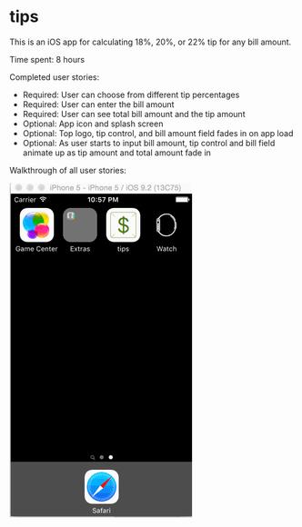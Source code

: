 # tips

This is an iOS app for calculating 18%, 20%, or 22% tip for any bill amount.

Time spent: 8 hours

Completed user stories:
- Required: User can choose from different tip percentages
- Required: User can enter the bill amount
- Required: User can see  total bill amount and the tip amount
- Optional: App icon and splash screen
- Optional: Top logo, tip control, and bill amount field fades in on app load
- Optional: As user starts to input bill amount, tip control and bill field animate up as tip amount and total amount fade in

Walkthrough of all user stories:

![Demmo](https://github.com/inajnaa/tips/blob/master/Demo.gif)
